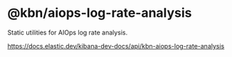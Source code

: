 # @kbn/aiops-log-rate-analysis

Static utilities for AIOps log rate analysis.

https://docs.elastic.dev/kibana-dev-docs/api/kbn-aiops-log-rate-analysis
